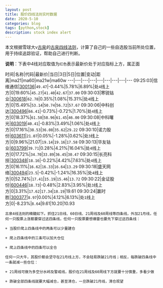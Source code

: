 ```yaml
---
layout: post
title: 股价四线法则实时数据
date: 2020-5-10
categories: blog
tags: [python,stock]
description: stock index alert
---
```



本文根据雪球大v[古泉](https://xueqiu.com/u/7148646888)的[古泉四线法则](https://xueqiu.com/7148646888/130498192)，计算了自己的一些自选股当前所处位置，用于持续追踪验证，帮助自己进行判断。

**说明**：下表中4线对应取值为`红色`表示最新价处于对应指标上方，属正面

时间|名称|代码|最新价|当日|3日|5日|位置|变动|距离|ma21|ma60|ma21w|ma60w
---|---|---|---|---|---|---|---|---
09:25:03|信维通信|[300136](https://xueqiu.com/S/SZ300136)|`49.47`|-0.44%|5.78%|6.89%|处`4`线上方|0|19.60%|`45.27`|`41.40`|`42.67`|`37.00`
09:30:03|寒锐钴业|[300618](https://xueqiu.com/S/SZ300618)|`62.78`|0.35%|1.08%|15.31%|处`4`线上方|0|15.49%|`53.14`|`50.74`|`56.72`|`57.67`
09:30:06|中科创达|[300496](https://xueqiu.com/S/SZ300496)|`66.41`|-0.73%|-0.72%|1.70%|处`4`线上方|0|18.37%|`61.58`|`58.96`|`61.45`|`46.00`
09:30:08|中科曙光|[603019](https://xueqiu.com/S/SH603019)|`40.41`|-0.83%|3.49%|1.06%|处`4`线上方|0|17.16%|`38.53`|`36.08`|`35.62`|`29.22`
09:30:10|诺力股份|[603611](https://xueqiu.com/S/SH603611)|`21.07`|0.05%|-1.28%|0.62%|处`3`线上方|0|9.96%|21.07|`19.14`|`19.16`|`17.58`
09:30:13|华友钴业|[603799](https://xueqiu.com/S/SH603799)|`39.71`|0.28%|4.21%|16.04%|处`4`线上方|0|17.72%|`34.70`|`33.89`|`36.45`|`30.47`
09:30:15|长亮科技|[300348](https://xueqiu.com/S/SZ300348)|`18.16`|-0.22%|4.42%|7.63%|处`4`线上方|0|16.11%|`16.62`|`16.33`|`16.64`|`13.29`
09:30:18|盛天网络|[300494](https://xueqiu.com/S/SZ300494)|`23.5`|-0.42%|-1.24%|16.35%|处`4`线上方|0|52.74%|`17.41`|`15.19`|`15.46`|`13.72`
09:30:22|金证股份|[600446](https://xueqiu.com/S/SH600446)|`18.73`|-0.48%|2.83%|3.95%|处`3`线上方|0|3.31%|`17.62`|`17.34`|`18.19`|19.61
09:30:24|赢时胜|[300377](https://xueqiu.com/S/SZ300377)|`8.97`|0.00%|4.12%|6.13%|处`1`线上方|0|-8.23%|`8.64`|9.61|10.20|10.93

```
古泉4线法则的精髓如下。抓住21日线、60日线、21周线及60周线等四条线，外加21月线，任何一只股票上涨都要穿过这四条线，任何一只股票要想爆雷也要先下穿过这四条线：

+ 当股价爬上四条线中的两条可以少量建仓

+ 爬上四条线中的三条可以加大仓位

+ 爬上四条线中的四条可以全仓

任何一只大牛，其股价都会坚守在21月线上方，不会轻易跌破21月线；相反，每跌破四条线中一条就减一些仓位：

+ 21周线可做为多空分水岭及警戒线，股价在21周线及60周线下方就要十分慎重，多看少做

+ 跌破全部四条线就要大幅减仓，甚至清仓，一旦跌破21月线，清仓观望
```